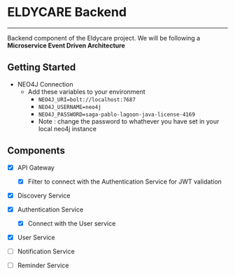 # ELDYCARE Backend

---

Backend component of the Eldycare project. We will be following a **Microservice Event Driven Architecture**

## Getting Started
- NEO4J Connection 
  - Add these variables to your environment
    - `NEO4J_URI=bolt://localhost:7687`
    - `NEO4J_USERNAME=neo4j`
    - `NEO4J_PASSWORD=saga-pablo-lagoon-java-license-4169`
    - Note : change the password to whathever you have set in your local neo4j instance

## Components
- [x] API Gateway
  - [x] Filter to connect with the Authentication Service for JWT validation
- [x] Discovery Service
- [x] Authentication Service
  - [x] Connect with the User service
- [x] User Service
- [ ] Notification Service
- [ ] Reminder Service


